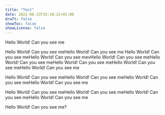 ```yaml
---
title: "Test"
date: 2022-06-23T15:10:21+01:00
draft: false
showToc: false
showLicense: false
---
```




Hello World! Can you see me



Hello World! Can you see meHello World! Can you see me
Hello World! Can you see meHello World! Can you see mevHello World! Can you see meHello World! Can you see meHello World! Can you see meHello World! Can you see meHello World! Can you see me


Hello World! Can you see meHello World! Can you see meHello World! Can you see meHello World! Can you see me

Hello World! Can you see meHello World! Can you see meHello World! Can you see meHello World! Can you see me


Hello World! Can you see me?

